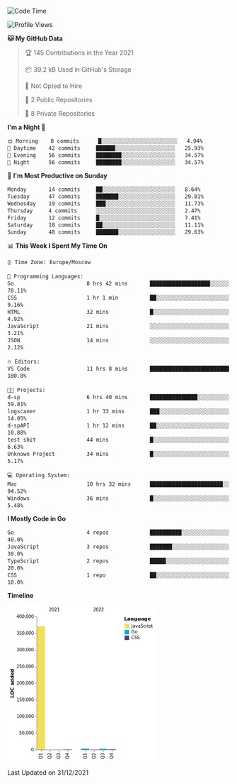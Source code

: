 <!--START_SECTION:waka-->
![Code Time](http://img.shields.io/badge/Code%20Time-79%20hrs%2018%20mins-blue)

![Profile Views](http://img.shields.io/badge/Profile%20Views-0-blue)

**🐱 My GitHub Data** 

> 🏆 145 Contributions in the Year 2021
 > 
> 📦 39.2 kB Used in GitHub's Storage 
 > 
> 🚫 Not Opted to Hire
 > 
> 📜 2 Public Repositories 
 > 
> 🔑 8 Private Repositories  
 > 
**I'm a Night 🦉** 

```text
🌞 Morning    8 commits      █░░░░░░░░░░░░░░░░░░░░░░░░   4.94% 
🌆 Daytime    42 commits     ██████░░░░░░░░░░░░░░░░░░░   25.93% 
🌃 Evening    56 commits     ████████░░░░░░░░░░░░░░░░░   34.57% 
🌙 Night      56 commits     ████████░░░░░░░░░░░░░░░░░   34.57%

```
📅 **I'm Most Productive on Sunday** 

```text
Monday       14 commits     ██░░░░░░░░░░░░░░░░░░░░░░░   8.64% 
Tuesday      47 commits     ███████░░░░░░░░░░░░░░░░░░   29.01% 
Wednesday    19 commits     ███░░░░░░░░░░░░░░░░░░░░░░   11.73% 
Thursday     4 commits      ░░░░░░░░░░░░░░░░░░░░░░░░░   2.47% 
Friday       12 commits     █░░░░░░░░░░░░░░░░░░░░░░░░   7.41% 
Saturday     18 commits     ██░░░░░░░░░░░░░░░░░░░░░░░   11.11% 
Sunday       48 commits     ███████░░░░░░░░░░░░░░░░░░   29.63%

```


📊 **This Week I Spent My Time On** 

```text
⌚︎ Time Zone: Europe/Moscow

💬 Programming Languages: 
Go                       8 hrs 42 mins       ███████████████████░░░░░░   78.11% 
CSS                      1 hr 1 min          ██░░░░░░░░░░░░░░░░░░░░░░░   9.16% 
HTML                     32 mins             █░░░░░░░░░░░░░░░░░░░░░░░░   4.92% 
JavaScript               21 mins             ░░░░░░░░░░░░░░░░░░░░░░░░░   3.21% 
JSON                     14 mins             ░░░░░░░░░░░░░░░░░░░░░░░░░   2.12%

🔥 Editors: 
VS Code                  11 hrs 8 mins       █████████████████████████   100.0%

🐱‍💻 Projects: 
d-sp                     6 hrs 40 mins       ███████████████░░░░░░░░░░   59.81% 
logscaner                1 hr 33 mins        ███░░░░░░░░░░░░░░░░░░░░░░   14.05% 
d-spAPI                  1 hr 12 mins        ██░░░░░░░░░░░░░░░░░░░░░░░   10.88% 
test shit                44 mins             █░░░░░░░░░░░░░░░░░░░░░░░░   6.63% 
Unknown Project          34 mins             █░░░░░░░░░░░░░░░░░░░░░░░░   5.17%

💻 Operating System: 
Mac                      10 hrs 32 mins      ███████████████████████░░   94.52% 
Windows                  36 mins             █░░░░░░░░░░░░░░░░░░░░░░░░   5.48%

```

**I Mostly Code in Go** 

```text
Go                       4 repos             ██████████░░░░░░░░░░░░░░░   40.0% 
JavaScript               3 repos             ███████░░░░░░░░░░░░░░░░░░   30.0% 
TypeScript               2 repos             █████░░░░░░░░░░░░░░░░░░░░   20.0% 
CSS                      1 repo              ██░░░░░░░░░░░░░░░░░░░░░░░   10.0%

```


**Timeline**

![Chart not found](https://raw.githubusercontent.com/jeezft/jeezft/main/charts/bar_graph.png) 


 Last Updated on 31/12/2021
<!--END_SECTION:waka-->
